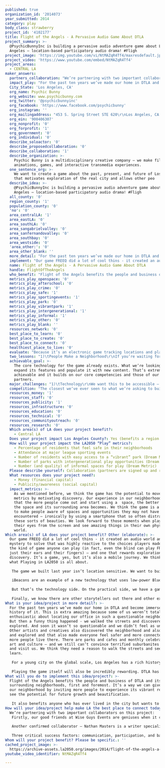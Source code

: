 ```yaml
---
published: true
organization_id: '2014073'
year_submitted: 2014
category: play
body_class: strawberry
project_id: '4102177'
title: Flight of the Angels - A Pervasive Audio Game About DTLA
project_summary: >-
  @PsychicBunnyInc is building a pervasive audio adventure game about Los
  Angeles – location-based participatory audio drama! #Fligh
project_image: 'https://img.youtube.com/vi/NtMAZqR4Tf4/maxresdefault.jpg'
project_video: 'https://www.youtube.com/embed/NtMAZqR4Tf4'
project_areas:
  - CENTRAL LA
maker_answers:
  partners_collaboration: "We’re partnering with two important collaborators on this project:\r\nFirstly, our good friends at Wise Guys Events are geniuses when it comes to creating live play experiences that bring people together for an unexpected good time. We’ve had the pleasure of exhibiting games next to them at a number of games festivals, and hold each other in high regard. Last fall they came up with a brilliant play experience set in DTLA and rooted in the history of the place – they were not able to secure funding, but we’re kindred spirits on wanting to do something cool about DTLA, and we’ve agreed to join forces if the project gets a green light.\r\n\r\nAnother confirmed collaborator – Nathan Masters is a writer specializing in Los Angeles history. He’s written for KCET, Gizmodo, Los Angeles magazine, and is manager of academic events and programming for the USC Libraries. We worked with Nathan on a previous pervasive media experiment and we’re excited he’s agreed to collaborate with us on this. \r\n\r\nThree critical success factors: communication, participation, and balancing of interests. The game needs to be fun, we want it to be informative, and it should have the right mix. We’re pretty sure the three of us work well together – it’s all about balancing what we each bring to the table.\r\n"
  impact_play: "For the past ten years we’ve made our home in DTLA and become immersed in the history of it. This is extra amazing because some of us weren’t totally enthusiastic about locating our office in such a questionable neighborhood. But then a funny thing happened -  we walked the streets and discovered and explored. And soon it wasn’t so questionable and we didn’t feel as unsafe. Other artists and creatives also discovered the neighborhood and also went out and explored and that also made everyone feel safer and more connected. Now more people live there. There are parks and cafes and monthly celebrations of art and culture – and we still can’t convince terrified suburbanites to come and visit us. We think they need a reason to walk the streets and see and learn. \r\n\r\nFor a young city on the global scale, Los Angeles has a rich history and some of the most interesting architecture in America. It’s also got its secrets. Small parks hidden away. Delicious food down an alley you’d never think to traverse. One-of-a-kind things in one-of-a-kind shops. We think FLIGHT OF THE ANGELS is absolutely a way to help people discover that great opportunities to play are already all around them. Hopefully we point out a few new ones.\r\n\r\nPlaying the game itself will also be incredibly rewarding. DTLA has such a colorful and diverse history, and it has a future that now makes us more excited than ever to be a part of it. Science fiction used to be inspiring – we think we could tap that and inspire new play and new experiences through the narrative and visions the game projects over the world the players already live in. By 2050, layered experiences with the digital world overlaid on the physical one look to be more and more likely – this project represents an important opportunity for Los Angeles to take a step forward towards being a city of the future. \r\n\r\n"
  City_State: 'Los Angeles, CA'
  org_name: Psychic Bunny
  org_website: www.psychicbunny.com
  org_twitter: '@psychicbunnyinc'
  org_facebook: 'https://www.facebook.com/psychicbunny'
  org_instagram: ''
  org_mailingaddress: "453 S. Spring Street STE 620\r\nLos Angeles, CA 90013"
  org_ein: '900406307'
  org_nonprofit: '0'
  org_forprofit: '1'
  org_government: '0'
  org_individual: '0'
  describe_soloactor: '0'
  describe_proposedcollaboration: '0'
  describe_collaboration: '1'
  describe_organization: >-
    Psychic Bunny is a multidisciplinary creative company – we make films,
    animations, games, and interactive transmedia experiences.
  one_sentence_org: >-
    We want to create a game about the past, present, and future of Los Angeles
    that motivates exploration of the real city and allows other peo
  describe_idea: >-
    @PsychicBunnyInc is building a pervasive audio adventure game about Los
    Angeles – location-based participatory audio drama! #Fligh
  all_county: '0'
  region_county: '1'
  population_county: '0'
  'no': '0'
  area_centralLA: '1'
  area_eastLA: '0'
  area_southLA: '0'
  area_sangabrielvalley: '0'
  area_sanfernandovalley: '0'
  area_southbay: '0'
  area_westside: '0'
  'area_other:': '0'
  area_other_blank: ''
  more_detail: "For the past ten years we’ve made our home in DTLA and become immersed in the history of it.  Last year we made an audio adventure game called FREEQ that was all about eavesdropping on radio and phone calls. In the process, we built a “shell” that we could make other audio adventure games inside of. \r\n\r\nNow we want to make a new audio adventure – but one that’s way more ambitious. We want certain parts of the game to be accessible only if you actually visit the locations referenced in the game. We want to tell the story of DTLA’s past, present, and possible future – one we’ve seen glimpses of out our windows in the decade we’ve watched our neighborhood revitalized to its former glory.\r\n"
  implement: "Our game FREEQ did a lot of cool thins - it created an audio world and a mystery to solve that was highly reactive to the choices players made. It’s the kind of game anyone can play (in fact, even the blind can play FREEQ with just their ears and their fingers) – and one that rewards exploration and discovery. It’s a game, yes, but it’s also a mobile journey. We think it’s what Playing in LA2050 is all about. \r\n\r\nThe game we built last year isn’t location sensitive. We want to build in some GPS hooks to not only hide clues and content but also provide guidance. Even if you don’t want to get too deep into the game, we want to build some “tour modes” that take the idea of a museum audio tour and crank it up to 11. We also plan to expand the device compatibility of the project so that anyone with a phone they bought in the last few years can definitely experience and enjoy it. \r\n\r\niBeacons are an example of a new technology that uses low-power Bluetooth to recognize when a user is close to the Beacon to trigger unique content. We plan to, with the participation of various locations, install iBeacons throughout DTLA that will add additional hooks for the game experience. \r\n\r\nBut that’s the technology side. On the practical side, we have a game to design, new audio content to write, and exciting new partners we want to work with who are as versed in the history of the area as they are experienced in using unconventional technology to experience it. \r\n\r\nFinally, we know there are other storytellers out there and other experts who could give their own fascinating tours. We plan to use some of the funding to make our authoring system open source – allowing other LA denizens to put together their own adventures and tours accessible via download inside the mobile application. \r\n"
  name: Flight of the Angels - A Pervasive Audio Game About DTLA
  handle: FlightOfTheAngels
  who_benefit: "Flight of the Angels benefits the people and business of DTLA and its surrounding neighborhoods, first and foremost. It’s a way we can give back to our neighborhood by inviting more people to experience its vibrant rebirth and see the potential for future growth and beautification. \r\n\r\nIt also benefits anyone who has ever lived in the city but wants to know more – or wants to share more. We’re very excited about having the ability to open up the content creation process to passionate knowledgeable Angelenos to see what they create and add to the repository of play experiences. \r\n"
  metrics_play_openspace: '0'
  metrics_play_afterschool: '0'
  metrics_play_crime: '0'
  metrics_play_safe: '1'
  metrics_play_sportingevents: '1'
  metrics_play_park: '0'
  metrics_play_vibrantpark: '1'
  metrics_play_intergenerational: '1'
  metrics_play_informal: '1'
  metrics_play_other: '0'
  metrics_play_blank: ''
  resources_network: '0'
  best_place_to_learn: '0'
  best_place_to_create: '0'
  best_place_to_connect: '0'
  healthiest_place_to_live: '0'
  evaluate: "Because it’s an electronic game tracking locations and play patterns, we’ll be able to access some very specific metrics, including:\r\n-\tUnique visitors to specific locations\r\n-\tFrequency of returns to those locations\r\n-\tHeat maps of peak usage for specific locations\r\nAs well as metrics from the creation side, like number of content authors, total number of locations tagged with metacontent, and popularity of specific authored adventures and tours. \r\n"
  two_lessons: "1)\tPeople Make a Neighborhood\r\nIf you’re waiting for the police or lawmakers or sanitation to make a street perfectly clean and safe and habitable, it’s not going to work. It takes people living there who care about their neighborhood and who want to make a life there. We saw such a change in DTLA when people started returning to it as a neighborhood and not just a place where business and government appeared from 8-5 and then vanished. \r\n2)\tTell Good Stories\r\nWe’re storytellers by profession, so we obviously place a premium on this, but we truly believe story is a powerful motivating force for discovery. We all want to know “What happens next” – and we see a lot of potential when “what happens next” is in part a question you ask when you look at the neighborhood around you. \r\n"
  achievable_goal: >-
    The core technology for the game already exists. What we’re looking to do is
    expand its features and populate it with new content. That’s extremely
    achievable and it builds on our core competencies and those of our
    partners. 
  major_challenges: "1)\tTechnology\r\nWe want this to be accessible – this shouldn’t be a toy for the rich who only have the latest and greatest gadgets. What we want to spend some time doing is finding a way to make the game playable on a wide variety of devices, including budget models. That’s difficult, but it’s a challenge we’re giving ourselves.  \r\n\r\n2)\tParticipation\r\nThe game works better if we have the help of the places and institutions of DTLA – we’re going to work hard to make them part of the game, and build it out as more of a community effort. \r\n"
  competition: "The closest we’ve ever seen to what we’re asking to build is “The Augmented Detective” – the game our friends at WiseGuys Events sought funding for last year. That’s why we want them involved. We think joining forces and combining our passions will help make the thing a reality. \r\nIn a broader scope, there are plenty of pervasive games set in cities around America, and a few darn good ones have taken place over the years right here in Los Angeles – what makes this project unique, we feel, is letting part of it go open source. Plenty of people we haven’t met yet have their own expertise. This project can harness that. \r\n"
  resources_money: '1'
  resources_staff: '0'
  resources_publicity: '1'
  resources_infrastructure: '0'
  resources_education: '0'
  resources_technical: '0'
  resources_communityoutreach: '0'
  resources_research: '0'
  Which area(s) of LA does your project benefit?:
    - Central LA
  Does your project impact Los Angeles County?: Yes (benefits a region of LA County)
  How will your project impact the LA2050 “Play” metrics?:
    - Percentage of residents that feel safe in their neighborhoods
    - Attendance at major league sporting events
    - Number of residents with easy access to a “vibrant” park (Dream Metric)
    - Number of parks with intergenerational play opportunities (Dream Metric)
    - Number (and quality) of informal spaces for play (Dream Metric)
  Please describe yourself: Collaboration (partners are signed up and ready to hit the ground running!)
  What resources does your project need?:
    - Money (financial capital)
    - Publicity/awareness (social capital)
  impact_metrics: >-
    As we mentioned before, we think the game has the potential to move the
    metrics by motivating discovery. Our experience in our neighborhood has been
    that the more people come out and start using a  space, the better and safer
    the space and its surrounding area becomes. We think the game is a great way
    to make people aware of spaces and opportunities they may not have
    encountered – ironically by using a smartphone that so often distracts from
    these sorts of beauties. We look forward to those moments when players lift
    their eyes from the screen and see amazing things in their own physical
    world.
Which area(s) of LA does your project benefit? Other (elaborate): >-
  Our game FREEQ did a lot of cool thins - it created an audio world and a
  mystery to solve that was highly reactive to the choices players made. It’s
  the kind of game anyone can play (in fact, even the blind can play FREEQ with
  just their ears and their fingers) – and one that rewards exploration and
  discovery. It’s a game, yes, but it’s also a mobile journey. We think it’s
  what Playing in LA2050 is all about. 
   
   The game we built last year isn’t location sensitive. We want to build in some GPS hooks to not only hide clues and content but also provide guidance. Even if you don’t want to get too deep into the game, we want to build some “tour modes” that take the idea of a museum audio tour and crank it up to 11. We also plan to expand the device compatibility of the project so that anyone with a phone they bought in the last few years can definitely experience and enjoy it. 
   
   iBeacons are an example of a new technology that uses low-power Bluetooth to recognize when a user is close to the Beacon to trigger unique content. We plan to, with the participation of various locations, install iBeacons throughout DTLA that will add additional hooks for the game experience. 
   
   But that’s the technology side. On the practical side, we have a game to design, new audio content to write, and exciting new partners we want to work with who are as versed in the history of the area as they are experienced in using unconventional technology to experience it. 
   
   Finally, we know there are other storytellers out there and other experts who could give their own fascinating tours. We plan to use some of the funding to make our authoring system open source – allowing other LA denizens to put together their own adventures and tours accessible via download inside the mobile application.
What is your idea/project in more detail?: >-
  For the past ten years we’ve made our home in DTLA and become immersed in the
  history of it. This is extra amazing because some of us weren’t totally
  enthusiastic about locating our office in such a questionable neighborhood.
  But then a funny thing happened - we walked the streets and discovered and
  explored. And soon it wasn’t so questionable and we didn’t feel as unsafe.
  Other artists and creatives also discovered the neighborhood and also went out
  and explored and that also made everyone feel safer and more connected. Now
  more people live there. There are parks and cafes and monthly celebrations of
  art and culture – and we still can’t convince terrified suburbanites to come
  and visit us. We think they need a reason to walk the streets and see and
  learn. 
   
   For a young city on the global scale, Los Angeles has a rich history and some of the most interesting architecture in America. It’s also got its secrets. Small parks hidden away. Delicious food down an alley you’d never think to traverse. One-of-a-kind things in one-of-a-kind shops. We think FLIGHT OF THE ANGELS is absolutely a way to help people discover that great opportunities to play are already all around them. Hopefully we point out a few new ones.
   
   Playing the game itself will also be incredibly rewarding. DTLA has such a colorful and diverse history, and it has a future that now makes us more excited than ever to be a part of it. Science fiction used to be inspiring – we think we could tap that and inspire new play and new experiences through the narrative and visions the game projects over the world the players already live in. By 2050, layered experiences with the digital world overlaid on the physical one look to be more and more likely – this project represents an important opportunity for Los Angeles to take a step forward towards being a city of the future.
What will you do to implement this idea/project?: >-
  Flight of the Angels benefits the people and business of DTLA and its
  surrounding neighborhoods, first and foremost. It’s a way we can give back to
  our neighborhood by inviting more people to experience its vibrant rebirth and
  see the potential for future growth and beautification. 
   
   It also benefits anyone who has ever lived in the city but wants to know more – or wants to share more. We’re very excited about having the ability to open up the content creation process to passionate knowledgeable Angelenos to see what they create and add to the repository of play experiences.
How will your idea/project help make LA the best place to connect today? In LA2050?: |-
  We’re partnering with two important collaborators on this project:
   Firstly, our good friends at Wise Guys Events are geniuses when it comes to creating live play experiences that bring people together for an unexpected good time. We’ve had the pleasure of exhibiting games next to them at a number of games festivals, and hold each other in high regard. Last fall they came up with a brilliant play experience set in DTLA and rooted in the history of the place – they were not able to secure funding, but we’re kindred spirits on wanting to do something cool about DTLA, and we’ve agreed to join forces if the project gets a green light.
   
   Another confirmed collaborator – Nathan Masters is a writer specializing in Los Angeles history. He’s written for KCET, Gizmodo, Los Angeles magazine, and is manager of academic events and programming for the USC Libraries. We worked with Nathan on a previous pervasive media experiment and we’re excited he’s agreed to collaborate with us on this. 
   
   Three critical success factors: communication, participation, and balancing of interests. The game needs to be fun, we want it to be informative, and it should have the right mix. We’re pretty sure the three of us work well together – it’s all about balancing what we each bring to the table.
Whom will your project benefit? Please be specific.: ''
cached_project_image: >-
  https://archive-assets.la2050.org/images/2014/flight-of-the-angels-a-pervasive-audio-game-about-dtla/img.youtube.com/vi/NtMAZqR4Tf4/maxresdefault.jpg
youtube_video_identifier: NtMAZqR4Tf4

---
```

